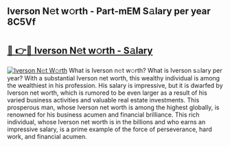 ## Iverson N𝚎t w𝚘rth - Part-mEM S𝚊lary per year 8C5Vf

# <h2><a href="http://gc47mtq.nevu.top/?p=Iverson">🔗 👉🔴 Iverson N𝚎t w𝚘rth - S𝚊lary</a></h2>

[![Iverson N𝚎t W𝚘rth](https://i.imgur.com/Oavwk0R.jpeg)](http://gc47mtq.nevu.top/?p=Iverson)
What is Iverson n𝚎t w𝚘rth? What is Iverson s𝚊lary per year?
With a substantial Iverson net worth, this wealthy individual is among the wealthiest in his profession. His salary is impressive, but it is dwarfed by Iverson net worth, which is rumored to be even larger as a result of his varied business activities and valuable real estate investments. This prosperous man, whose Iverson net worth is among the highest globally, is renowned for his business acumen and financial brilliance. This rich individual, whose Iverson net worth is in the billions and who earns an impressive salary, is a prime example of the force of perseverance, hard work, and financial acumen.
